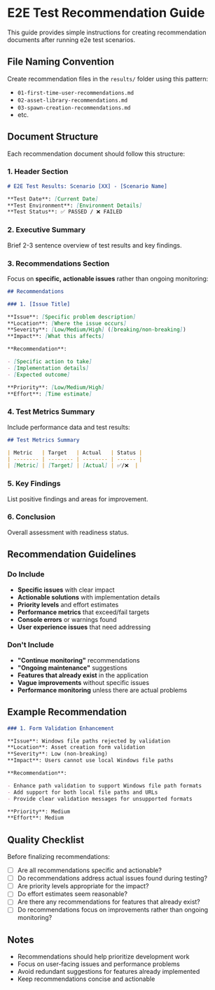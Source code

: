 # E2E Test Recommendation Guide

This guide provides simple instructions for creating recommendation documents after running e2e test scenarios.

## File Naming Convention

Create recommendation files in the `results/` folder using this pattern:

- `01-first-time-user-recommendations.md`
- `02-asset-library-recommendations.md`
- `03-spawn-creation-recommendations.md`
- etc.

## Document Structure

Each recommendation document should follow this structure:

### 1. Header Section

```markdown
# E2E Test Results: Scenario [XX] - [Scenario Name]

**Test Date**: [Current Date]
**Test Environment**: [Environment Details]
**Test Status**: ✅ PASSED / ❌ FAILED
```

### 2. Executive Summary

Brief 2-3 sentence overview of test results and key findings.

### 3. Recommendations Section

Focus on **specific, actionable issues** rather than ongoing monitoring:

```markdown
## Recommendations

### 1. [Issue Title]

**Issue**: [Specific problem description]
**Location**: [Where the issue occurs]
**Severity**: [Low/Medium/High] ([breaking/non-breaking])
**Impact**: [What this affects]

**Recommendation**:

- [Specific action to take]
- [Implementation details]
- [Expected outcome]

**Priority**: [Low/Medium/High]
**Effort**: [Time estimate]
```

### 4. Test Metrics Summary

Include performance data and test results:

```markdown
## Test Metrics Summary

| Metric   | Target   | Actual   | Status |
| -------- | -------- | -------- | ------ |
| [Metric] | [Target] | [Actual] | ✅/❌  |
```

### 5. Key Findings

List positive findings and areas for improvement.

### 6. Conclusion

Overall assessment with readiness status.

## Recommendation Guidelines

### Do Include

- **Specific issues** with clear impact
- **Actionable solutions** with implementation details
- **Priority levels** and effort estimates
- **Performance metrics** that exceed/fail targets
- **Console errors** or warnings found
- **User experience issues** that need addressing

### Don't Include

- **"Continue monitoring"** recommendations
- **"Ongoing maintenance"** suggestions
- **Features that already exist** in the application
- **Vague improvements** without specific issues
- **Performance monitoring** unless there are actual problems

## Example Recommendation

```markdown
### 1. Form Validation Enhancement

**Issue**: Windows file paths rejected by validation
**Location**: Asset creation form validation
**Severity**: Low (non-breaking)
**Impact**: Users cannot use local Windows file paths

**Recommendation**:

- Enhance path validation to support Windows file path formats
- Add support for both local file paths and URLs
- Provide clear validation messages for unsupported formats

**Priority**: Medium
**Effort**: Medium
```

## Quality Checklist

Before finalizing recommendations:

- [ ] Are all recommendations specific and actionable?
- [ ] Do recommendations address actual issues found during testing?
- [ ] Are priority levels appropriate for the impact?
- [ ] Do effort estimates seem reasonable?
- [ ] Are there any recommendations for features that already exist?
- [ ] Do recommendations focus on improvements rather than ongoing monitoring?

## Notes

- Recommendations should help prioritize development work
- Focus on user-facing issues and performance problems
- Avoid redundant suggestions for features already implemented
- Keep recommendations concise and actionable
